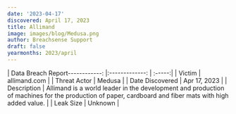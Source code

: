 ```yaml
---
date: '2023-04-17'
discovered: April 17, 2023
title: Allimand
image: images/blog/Medusa.png
author: Breachsense Support
draft: false
yearmonths: 2023/april
---
```


| Data Breach Report------------:     |:-------------:    | :-----:|
| Victim      | allimand.com      | 
| Threat Actor      | Medusa      | 
| Date Discovered      | Apr 17, 2023      | 
| Description      | Allimand is a world leader in the development and production of machines for the production of paper, cardboard and fiber mats with high added value.      | 
| Leak Size      | Unknown      | 

